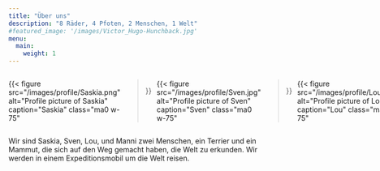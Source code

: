 ```yaml
---
title: "Über uns"
description: "8 Räder, 4 Pfoten, 2 Menschen, 1 Welt"
#featured_image: '/images/Victor_Hugo-Hunchback.jpg'
menu:
  main:
    weight: 1
---
```


<div style="display: flex; gap: 10px;">

{{< figure
  src="/images/profile/Saskia.png"
  alt="Profile picture of Saskia"
  caption="Saskia"
  class="ma0 w-75"
>}}

{{< figure
  src="/images/profile/Sven.jpg"
  alt="Profile picture of Sven"
  caption="Sven"
  class="ma0 w-75"
>}}

{{< figure
  src="/images/profile/Lou.png"
  alt="Profile picture of Lou"
  caption="Lou"
  class="ma0 w-75"
>}}

{{< figure
  src="/images/profile/Manni.png"
  alt="Profile picture of Manni"
  caption="Manni"
  class="ma0 w-75"
>}}

</div>

Wir sind Saskia, Sven, Lou, und Manni zwei Menschen, ein Terrier und ein Mammut, die sich auf den Weg gemacht haben, die Welt zu erkunden. Wir werden in einem Expeditionsmobil um die Welt reisen.